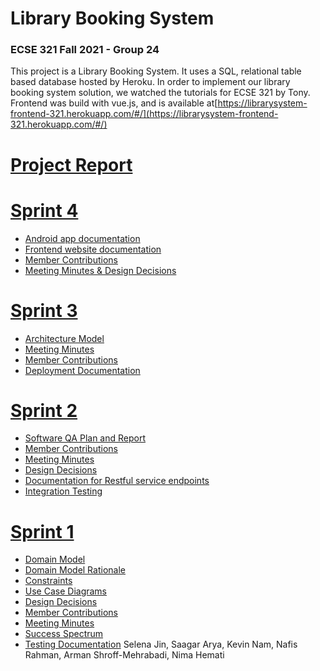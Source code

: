 # Library Booking System
### ECSE 321 Fall 2021 - Group 24

This project is a Library Booking System. 
It uses a SQL, relational table based database hosted by Heroku.
In order to implement our library booking system solution, we watched the tutorials for ECSE 321 by Tony.
Frontend was build with vue.js, and is available at[https://librarysystem-frontend-321.herokuapp.com/#/](https://librarysystem-frontend-321.herokuapp.com/#/)

# [Project Report](https://github.com/McGill-ECSE321-Fall2021/project-group-24/wiki/Home)

# [Sprint 4](https://github.com/McGill-ECSE321-Fall2021/project-group-24/wiki/Sprint-4)
* [Android app documentation](https://github.com/McGill-ECSE321-Fall2021/project-group-24/wiki/Android-App-Documentation)
* [Frontend website documentation](https://github.com/McGill-ECSE321-Fall2021/project-group-24/wiki/Frontend-Website-Documentation)
* [Member Contributions](https://github.com/McGill-ECSE321-Fall2021/project-group-24/wiki/Sprint-4-Member-Contributions)
* [Meeting Minutes & Design Decisions](https://github.com/McGill-ECSE321-Fall2021/project-group-24/wiki/Deliverable-4-Meeting-Minutes-&-Design-Decisions)

# [Sprint 3](https://github.com/McGill-ECSE321-Fall2021/project-group-24/wiki/Sprint-3)
* [Architecture Model](https://github.com/McGill-ECSE321-Fall2021/project-group-24/wiki/Architecture-Model)
* [Meeting Minutes](https://github.com/McGill-ECSE321-Fall2021/project-group-24/wiki/Meeting-Minutes-Spint-3)
* [Member Contributions](https://github.com/McGill-ECSE321-Fall2021/project-group-24/wiki/Member-Contributions-Sprint-3)
* [Deployment Documentation](https://github.com/McGill-ECSE321-Fall2021/project-group-24/wiki/Deployment-Documentation)

# [Sprint 2](https://github.com/McGill-ECSE321-Fall2021/project-group-24/wiki/Sprint-2)
* [Software QA Plan and Report](https://github.com/McGill-ECSE321-Fall2021/project-group-24/wiki/Software-Quality-Assurance-Plan-and-Report)
* [Member Contributions](https://github.com/McGill-ECSE321-Fall2021/project-group-24/wiki/Sprint-2:-Member-Contributions)
* [Meeting Minutes](https://github.com/McGill-ECSE321-Fall2021/project-group-24/wiki/Sprint-2:-Meeting-Minutes)
* [Design Decisions](https://github.com/McGill-ECSE321-Fall2021/project-group-24/wiki/Sprint-2:-Design-Decisions)
* [Documentation for Restful service endpoints](https://github.com/McGill-ECSE321-Fall2021/project-group-24/wiki/Documentation-for-RESTful-Service-Endpoints)
* [Integration Testing](https://github.com/McGill-ECSE321-Fall2021/project-group-24/wiki/Integration-Testing)


# [Sprint 1](https://github.com/McGill-ECSE321-Fall2021/project-group-24/wiki/Sprint-1)
* [Domain Model](https://github.com/McGill-ECSE321-Fall2021/project-group-24/wiki/Domain-Model)
* [Domain Model Rationale](https://github.com/McGill-ECSE321-Fall2021/project-group-24/wiki/Domain-Model#rationale)
* [Constraints](https://github.com/McGill-ECSE321-Fall2021/project-group-24/wiki/Constraints)
* [Use Case Diagrams](https://github.com/McGill-ECSE321-Fall2021/project-group-24/wiki/Use-Case-Diagrams)
* [Design Decisions](https://github.com/McGill-ECSE321-Fall2021/project-group-24/wiki/Design-Decisions)
* [Member Contributions](https://github.com/McGill-ECSE321-Fall2021/project-group-24/wiki/Sprint-1:-Member-Contributions)
* [Meeting Minutes](https://github.com/McGill-ECSE321-Fall2021/project-group-24/wiki/Sprint-1:-Meeting-Minutes)
* [Success Spectrum](https://github.com/McGill-ECSE321-Fall2021/project-group-24/wiki/Sprint-1:-Success-Spectrum)
* [Testing Documentation](https://github.com/McGill-ECSE321-Fall2021/project-group-24/wiki/Testing-Documentation)
Selena Jin, Saagar Arya, Kevin Nam, Nafis Rahman, Arman Shroff-Mehrabadi, Nima Hemati

